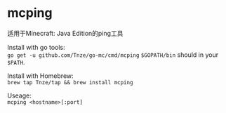 # mcping
适用于Minecraft: Java Edition的ping工具

Install with go tools:  
    ```go get -u github.com/Tnze/go-mc/cmd/mcping```
    `$GOPATH/bin` should in your `$PATH`.

Install with Homebrew:  
    ```brew tap Tnze/tap && brew install mcping```

Useage:  
    ```mcping <hostname>[:port]```
